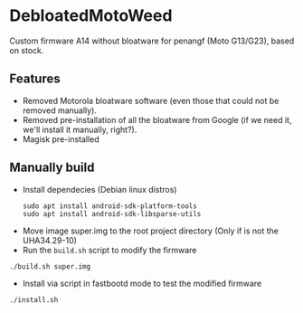 # DebloatedMotoWeed
Custom firmware A14 without bloatware for penangf (Moto G13/G23), based on stock.

## Features
- Removed Motorola bloatware software (even those that could not be removed manually).
- Removed pre-installation of all the bloatware from Google (if we need it, we'll install it manually, right?).
- Magisk pre-installed

## Manually build
- Install dependecies (Debian linux distros)
  ```shell
  sudo apt install android-sdk-platform-tools
  sudo apt install android-sdk-libsparse-utils
  ```
- Move image super.img to the root project directory (Only if is not the UHA34.29-10)
- Run the ```build.sh``` script to modify the firmware 
```shell
./build.sh super.img
```
- Install via script in fastbootd mode to test the modified firmware
```shell
./install.sh
```
